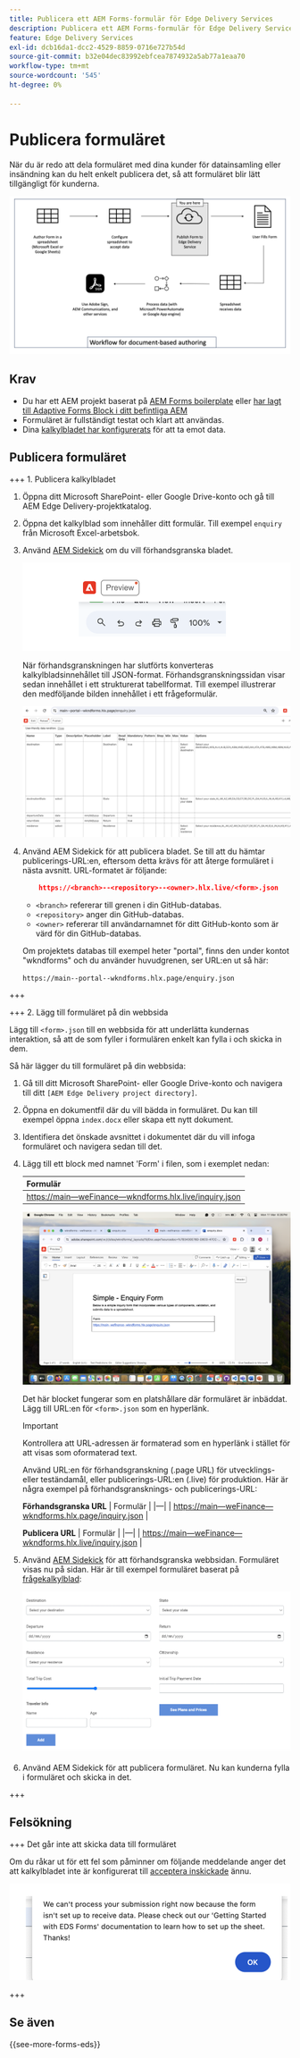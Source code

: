 ```yaml
---
title: Publicera ett AEM Forms-formulär för Edge Delivery Services
description: Publicera ett AEM Forms-formulär för Edge Delivery Services
feature: Edge Delivery Services
exl-id: dcb16da1-dcc2-4529-8859-0716e727b54d
source-git-commit: b32e04dec83992ebfcea7874932a5ab77a1eaa70
workflow-type: tm+mt
source-wordcount: '545'
ht-degree: 0%

---
```


# Publicera formuläret

När du är redo att dela formuläret med dina kunder för datainsamling eller insändning kan du helt enkelt publicera det, så att formuläret blir lätt tillgängligt för kunderna.

![Dokumentbaserat redigeringssystem](/help/edge/assets/document-based-authoring-workflow-publish-form.png)

## Krav

* Du har ett AEM projekt baserat på [AEM Forms boilerplate](/help/edge/docs/forms/tutorial.md#create-a-new-aem-project-pre-configured-with-adaptive-forms-block) eller [har lagt till Adaptive Forms Block i ditt befintliga AEM](/help/edge/docs/forms/tutorial.md#add-adaptive-forms-block-to-your-existing-aem-project)
* Formuläret är fullständigt testat och klart att användas.
* Dina [kalkylbladet har konfigurerats](/help/edge/docs/forms/submit-forms.md) för att ta emot data.


## Publicera formuläret

+++ 1. Publicera kalkylbladet

1. Öppna ditt Microsoft SharePoint- eller Google Drive-konto och gå till AEM Edge Delivery-projektkatalog.

1. Öppna det kalkylblad som innehåller ditt formulär. Till exempel `enquiry` från Microsoft Excel-arbetsbok.

1. Använd [AEM Sidekick](https://www.aem.live/developer/tutorial#preview-and-publish-your-content) om du vill förhandsgranska bladet.

   ![Använd AEM Sidekick för att förhandsgranska bladet](/help/edge/assets/preview-form.png)

   När förhandsgranskningen har slutförts konverteras kalkylbladsinnehållet till JSON-format. Förhandsgranskningssidan visar sedan innehållet i ett strukturerat tabellformat. Till exempel illustrerar den medföljande bilden innehållet i ett frågeformulär.

   ![Forms Preview JSON-format](/help/edge/assets/forms-preview-json-format.png)

1. Använd AEM Sidekick för att publicera bladet. Se till att du hämtar publicerings-URL:en, eftersom detta krävs för att återge formuläret i nästa avsnitt. URL-formatet är följande:


   ```JSON
       https://<branch>--<repository>--<owner>.hlx.live/<form>.json
   ```

   * `<branch>` refererar till grenen i din GitHub-databas.
   * `<repository>` anger din GitHub-databas.
   * `<owner>` refererar till användarnamnet för ditt GitHub-konto som är värd för din GitHub-databas.

   Om projektets databas till exempel heter &quot;portal&quot;, finns den under kontot &quot;wkndforms&quot; och du använder huvudgrenen, ser URL:en ut så här:

   `https://main--portal--wkndforms.hlx.page/enquiry.json`

+++

+++ 2. Lägg till formuläret på din webbsida

Lägg till `<form>.json` till en webbsida för att underlätta kundernas interaktion, så att de som fyller i formulären enkelt kan fylla i och skicka in dem.


Så här lägger du till formuläret på din webbsida:

1. Gå till ditt Microsoft SharePoint- eller Google Drive-konto och navigera till ditt `[AEM Edge Delivery project directory]`.

1. Öppna en dokumentfil där du vill bädda in formuläret. Du kan till exempel öppna `index.docx` eller skapa ett nytt dokument.

1. Identifiera det önskade avsnittet i dokumentet där du vill infoga formuläret och navigera sedan till det.

1. Lägg till ett block med namnet &#39;Form&#39; i filen, som i exemplet nedan:

   | Formulär |
   |---|
   | [https://main—weFinance—wkndforms.hlx.live/inquiry.json](https://main--wefinance--wkndforms.hlx.live/enquiry.json) |

   ![Lägg till ett block med namnet &#39;Formulär&#39; i filen](/help/edge/assets/enquiry-doc-to-embed-form.png)

   Det här blocket fungerar som en platshållare där formuläret är inbäddat. Lägg till URL:en för `<form>.json` som en hyperlänk.

   >[!IMPORTANT]
   >
   >
   > Kontrollera att URL-adressen är formaterad som en hyperlänk i stället för att visas som oformaterad text.

   Använd URL:en för förhandsgranskning (.page URL) för utvecklings- eller teständamål, eller publicerings-URL:en (.live) för produktion. Här är några exempel på förhandsgransknings- och publicerings-URL:

   **Förhandsgranska URL**
| Formulär | |—| | [https://main—weFinance—wkndforms.hlx.page/inquiry.json](https://main--wefinance--wkndforms.hlx.page/enquiry.json)  |


   **Publicera URL**
| Formulär | |—| | [https://main—weFinance—wkndforms.hlx.live/inquiry.json](https://main--wefinance--wkndforms.hlx.live/enquiry.json)  |

1. Använd [AEM Sidekick](https://www.aem.live/developer/tutorial#preview-and-publish-your-content) för att förhandsgranska webbsidan. Formuläret visas nu på sidan. Här är till exempel formuläret baserat på [frågekalkylblad](https://docs.google.com/spreadsheets/d/196lukD028RDK_evBelkOonPxC7w0l_IiJ-Yx3DvMfNk/edit#gid=0):


   ![Ett exempel på ett EDS-formulär](/help/edge/assets/eds-form.png)

1. Använd AEM Sidekick för att publicera formuläret. Nu kan kunderna fylla i formuläret och skicka in det.

+++

## Felsökning

+++ Det går inte att skicka data till formuläret

Om du råkar ut för ett fel som påminner om följande meddelande anger det att kalkylbladet inte är konfigurerat till [acceptera inskickade](/help/edge/docs/forms/submit-forms.md) ännu.

![fel vid inlämning av formulär](/help/edge/assets/form-error.png)

+++


## Se även

{{see-more-forms-eds}}
